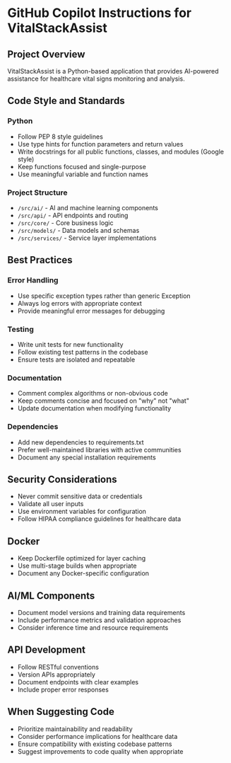 # GitHub Copilot Instructions for VitalStackAssist

## Project Overview
VitalStackAssist is a Python-based application that provides AI-powered assistance for healthcare vital signs monitoring and analysis.

## Code Style and Standards

### Python
- Follow PEP 8 style guidelines
- Use type hints for function parameters and return values
- Write docstrings for all public functions, classes, and modules (Google style)
- Keep functions focused and single-purpose
- Use meaningful variable and function names

### Project Structure
- `/src/ai/` - AI and machine learning components
- `/src/api/` - API endpoints and routing
- `/src/core/` - Core business logic
- `/src/models/` - Data models and schemas
- `/src/services/` - Service layer implementations

## Best Practices

### Error Handling
- Use specific exception types rather than generic Exception
- Always log errors with appropriate context
- Provide meaningful error messages for debugging

### Testing
- Write unit tests for new functionality
- Follow existing test patterns in the codebase
- Ensure tests are isolated and repeatable

### Documentation
- Comment complex algorithms or non-obvious code
- Keep comments concise and focused on "why" not "what"
- Update documentation when modifying functionality

### Dependencies
- Add new dependencies to requirements.txt
- Prefer well-maintained libraries with active communities
- Document any special installation requirements

## Security Considerations
- Never commit sensitive data or credentials
- Validate all user inputs
- Use environment variables for configuration
- Follow HIPAA compliance guidelines for healthcare data

## Docker
- Keep Dockerfile optimized for layer caching
- Use multi-stage builds when appropriate
- Document any Docker-specific configuration

## AI/ML Components
- Document model versions and training data requirements
- Include performance metrics and validation approaches
- Consider inference time and resource requirements

## API Development
- Follow RESTful conventions
- Version APIs appropriately
- Document endpoints with clear examples
- Include proper error responses

## When Suggesting Code
- Prioritize maintainability and readability
- Consider performance implications for healthcare data
- Ensure compatibility with existing codebase patterns
- Suggest improvements to code quality when appropriate

